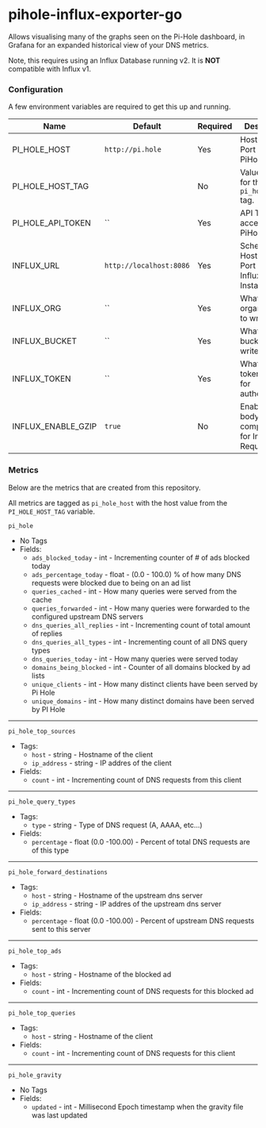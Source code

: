 # pihole-influx-exporter-go

Allows visualising many of the graphs seen on the Pi-Hole dashboard, in Grafana for an expanded historical view of your
DNS metrics.

Note, this requires using an Influx Database running v2. It is **NOT** compatible with Influx v1.

### Configuration

A few environment variables are required to get this up and running.

| Name               | Default                 | Required | Description                                         |
|--------------------|-------------------------|----------|-----------------------------------------------------|
| PI_HOLE_HOST       | `http://pi.hole`        | Yes      | Hostname & Port of your PiHole                      |
| PI_HOLE_HOST_TAG   | <value of PI_HOLE_HOST> | No       | Value to use for the `pi_hole_host` tag.            | 
| PI_HOLE_API_TOKEN  | ``                      | Yes      | API Token for accessing PiHole                      |
| INFLUX_URL         | `http://localhost:8086` | Yes      | Schema, Hostname, & Port of your Influx v2 Instance |
| INFLUX_ORG         | ``                      | Yes      | What Influx organization to write into              |
| INFLUX_BUCKET      | ``                      | Yes      | What Influx bucket to write into                    |
| INFLUX_TOKEN       | ``                      | Yes      | What Influx token to use for authentication         |
| INFLUX_ENABLE_GZIP | `true`                  | No       | Enable GZIP body compression for Influx Requests    |

### Metrics

Below are the metrics that are created from this repository.

All metrics are tagged as `pi_hole_host` with the host value from the `PI_HOLE_HOST_TAG` variable.

`pi_hole`

- No Tags
- Fields:
    - `ads_blocked_today` - int - Incrementing counter of # of ads blocked today
    - `ads_percentage_today` - float - (0.0 - 100.0) % of how many DNS requests were blocked due to being on an ad list
    - `queries_cached` - int - How many queries were served from the cache
    - `queries_forwarded` - int - How many queries were forwarded to the configured upstream DNS servers
    - `dns_queries_all_replies` - int - Incrementing count of total amount of replies
    - `dns_queries_all_types` - int - Incrementing count of all DNS query types
    - `dns_queries_today` - int - How many queries were served today
    - `domains_being_blocked` - int - Counter of all domains blocked by ad lists
    - `unique_clients` - int - How many distinct clients have been served by Pi Hole
    - `unique_domains` - int - How many distinct domains have been served by PI Hole

---

`pi_hole_top_sources`

- Tags:
    - `host` - string - Hostname of the client
    - `ip_address` - string - IP addres of the client
- Fields:
    - `count` - int - Incrementing count of DNS requests from this client

---

`pi_hole_query_types`

- Tags:
    - `type` - string - Type of DNS request (A, AAAA, etc...)
- Fields:
    - `percentage` - float (0.0 -100.00) - Percent of total DNS requests are of this type

---

`pi_hole_forward_destinations`

- Tags:
    - `host` - string - Hostname of the upstream dns server
    - `ip_address` - string - IP addres of the upstream dns server
- Fields:
    - `percentage` - float (0.0 -100.00) - Percent of upstream DNS requests sent to this server

---

`pi_hole_top_ads`

- Tags:
    - `host` - string - Hostname of the blocked ad
- Fields:
    - `count` - int - Incrementing count of DNS requests for this blocked ad

---

`pi_hole_top_queries`

- Tags:
    - `host` - string - Hostname of the client
- Fields:
    - `count` - int - Incrementing count of DNS requests for this client

---

`pi_hole_gravity`

- No Tags
- Fields:
    - `updated` - int - Millisecond Epoch timestamp when the gravity file was last updated